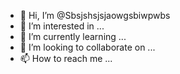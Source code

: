 - 👋 Hi, I’m @Sbsjshsjsjaowgsbiwpwbs
- 👀 I’m interested in ...
- 🌱 I’m currently learning ...
- 💞️ I’m looking to collaborate on ...
- 📫 How to reach me ...

<!---
Sbsjshsjsjaowgsbiwpwbs/Sbsjshsjsjaowgsbiwpwbs is a ✨ special ✨ repository because its `README.md` (this file) appears on your GitHub profile.
You can click the Preview link to take a look at your changes.
--->
